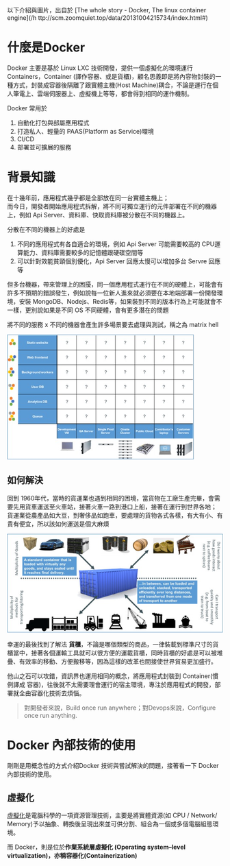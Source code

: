 以下介紹與圖片，出自於 [The whole story - Docker, The linux container engine](/h ttp://scm.zoomquiet.top/data/20131004215734/index.html#)

# 什麼是Docker 

Docker 主要是基於 Linux LXC 技術開發，提供一個虛擬化的環境運行 Containers，Container \(譯作容器、或是貨櫃\)，顧名思義即是將內容物封裝的一種方式，封裝成容器後隔離了跟實體主機\(Host Machine\)耦合，不論是運行在個人筆電上、雲端伺服器上、虛擬機上等等，都會得到相同的運作機制。

Docker 常用於

1. 自動化打包與部屬應用程式
2. 打造私人、輕量的 PAAS\(Platform as Service\)環境
3. CI/CD
4. 部署並可擴展的服務

# 背景知識

在十幾年前，應用程式幾乎都是全部放在同一台實體主機上；  
而今日，開發者開始應用程式拆解，將不同可獨立運行的元件部署在不同的機器上，例如 Api Server、資料庫、快取資料庫被分散在不同的機器上。

分散在不同的機器上的好處是

1. 不同的應用程式有各自適合的環境，例如 Api Server 可能需要較高的 CPU運算能力、資料庫需要較多的記憶體跟硬碟空間等
2. 可以針對效能貧頸個別優化，Api Server 回應太慢可以增加多台 Servre 回應等

但多台機器，帶來管理上的困擾，同一個應用程式運行在不同的硬體上，可能會有許多不預期的錯誤發生，例如說每一位新人進來就必須要在本地端部署一份開發環境，安裝 MongoDB、Nodejs、Redis等，如果裝到不同的版本行為上可能就會不一樣，更別說如果是不同 OS 不同硬體，會有更多潛在的問題

將不同的服務 x 不同的機器會產生許多場景要去處理與測試，稱之為 matrix hell

![](/assets/matrix.jpg)

## 如何解決

回到 1960年代，當時的貨運業也遇到相同的困境，當貨物在工廠生產完畢，會需要先用貨車運送至火車站，接著火車一路到港口上船，接著在運行到世界各地；  
貨運業從農產品如大豆，到奢侈品如跑車，要處理的貨物各式各樣，有大有小、有貴有便宜，所以該如何運送是個大麻煩

![](/assets/standard_container.jpg)

幸運的最後找到了解法 **貨櫃**，不論是哪個類型的商品，一律裝載到標準尺寸的貨櫃當中，接著各個運輸工具就可以很方便的運載貨櫃，同時貨櫃的好處是可以被堆疊、有效率的移動、方便搬移等，因為這樣的改革也間接使世界貿易更加盛行。

他山之石可以攻錯，資訊界也運用相同的概念，將應用程式封裝到 Container\(慣例譯成 容器\)，往後就不太需要理會運行的宿主環境，專注於應用程式的開發，部署就全由容器化技術去煩惱。

> 對開發者來說，Build once run anywhere；對Devops來說，Configure once run anything.

#  Docker 內部技術的使用

剛剛是用概念性的方式介紹Docker 技術與嘗試解決的問題，接著看一下 Docker 內部技術的使用。

## 虛擬化

[虛擬化](https://zh.wikipedia.org/wiki/%E8%99%9B%E6%93%AC%E5%8C%96)是電腦科學的一項資源管理技術，主要是將實體資源\(如 CPU / Network/ Memory\)予以抽象、轉換後呈現出來並可供分割、組合為一個或多個電腦組態環境。

而 Docker，則是位於**作業系統層虛擬化 \(**Operating system–level virtualization**\)，**亦稱**容器化\(**Containerization**\)**











